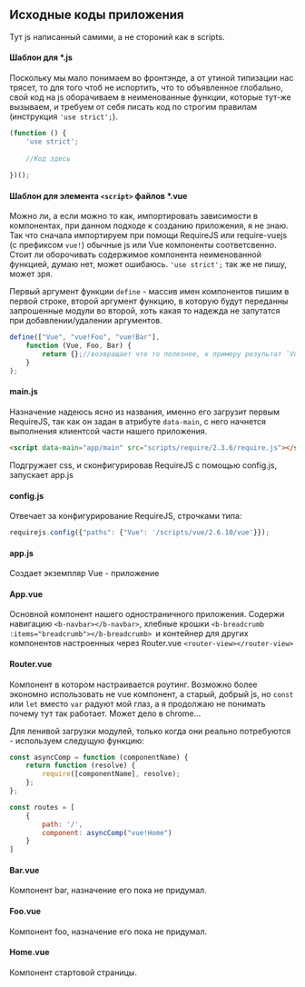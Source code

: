 ## Исходные коды приложения

Тут js написанный самими, а не стороний как в scripts.

#### Шаблон для *.js
Поскольку мы мало понимаем во фронтэнде, а от утиной типизации нас трясет, то для того чтоб не испортить,
 что то объявленное глобально, свой код на js оборачиваем в неименованные функции, которые тут-же вызываем,
 и требуем от себя писать код по строгим правилам (инструкция `'use strict';`). 

```js
(function () {
    'use strict';
 
    //Код здесь
 
})(); 
```

#### Шаблон для элемента `<script>` файлов *.vue
Можно ли, а если можно то как, импортировать зависимости в компонентах, при данном подходе к созданию приложения,
 я не знаю. Так что сначала импортируем при помощи RequireJS или require-vuejs (с префиксом `vue!`) обычные js или Vue
 компоненты соответсвенно. Стоит ли оборочивать содержимое компонента неименованной функцией, думаю нет, может ошибаюсь.
 `'use strict';` так же не пишу, может зря.
 
Первый аргумент функции `define` - массив имен компонентов пишим в первой строке, второй аргумент функцию, в 
 которую будут переданны запрошенные модули во второй, хоть какая то надежда не запутатся при добавлении/удалении
 аргументов. 

```js
define(["Vue", "vue!Foo", "vue!Bar"],
    function (Vue, Foo, Bar) {
        return {};//возвращает что то полезное, к примеру результат `Vue.component("Foo", {...});`
    }
);
```

#### main.js
Назначение надеюсь ясно из названия, именно его загрузит первым RequireJS, так как он задан в атрибуте
`data-main`, с него начнется выполнения клиентсой части нашего приложения.

```html
<script data-main="app/main" src="scripts/require/2.3.6/require.js"></script>
```

Подгружает css, и сконфигурировав RequireJS с помощью config.js, запускает app.js

#### config.js
Отвечает за конфигурирование RequireJS, строчками типа:
```js
requirejs.config({"paths": {"Vue": '/scripts/vue/2.6.10/vue'}});
```

#### app.js
Создает экземпляр Vue - приложение

####  App.vue
Основной компонент нашего одностраничного приложения. Содержи навигацию `<b-navbar></b-navbar>`, хлебные крошки
 `<b-breadcrumb :items="breadcrumb"></b-breadcrumb> `и контейнер для других компонентов настроенных через
  Router.vue `<router-view></router-view>`

####  Router.vue
Компонент в котором настраивается роутинг. Возможно более экономно использовать не vue компонент, а старый, добрый js,
 но `const` или `let` вместо `var` радуют мой глаз, а я продолжаю не понимать почему тут так работает. Может дело в
 chrome...
 
 Для ленивой загрузки модулей, только когда они реально потребуются - используем следущую функцию:
```js
const asyncComp = function (componentName) {
    return function (resolve) {
        require([componentName], resolve);
    };
};

const routes = [
    {
        path: '/',
        component: asyncComp("vue!Home")
    }
]
```

####  Bar.vue
Компонент bar, назначение его пока не придумал.

####  Foo.vue
Компонент foo, назначение его пока не придумал.

####  Home.vue
Компонент стартовой страницы.
 